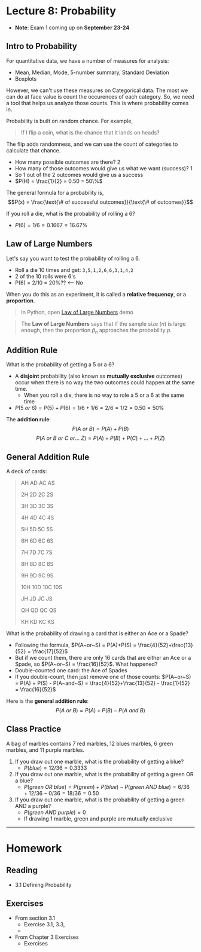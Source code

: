 # Lecture 8: Probability
* __Note__: Exam 1 coming up on __September 23-24__

## Intro to Probability
For quantitative data, we have a number of measures for analysis:
* Mean, Median, Mode, 5-number summary, Standard Deviation
* Boxplots

However, we can't use these measures on Categorical data. The most we can do at face value is count the occurences of each category. So, we need a tool that helps us analyze those counts. This is where probability comes in.

Probability is built on random chance. For example, 

> If I flip a coin, what is the chance that it lands on heads?

The flip adds randomness, and we can use the count of categories to calculate that chance.
* How many possible outcomes are there? 2
* How many of those outcomes would give us what we want (success)? 1
* So 1 out of the 2 outcomes would give us a success
* $P(H) = \frac{1}{2} = 0.50 = 50\%$

The general formula for a probability is,
$$P(x) = \frac{\text{\# of successful outcomes}}{\text{\# of outcomes}}$$

If you roll a die, what is the probability of rolling a 6?
* $P(6) = 1/6 = 0.1667 = 16.67\%$

## Law of Large Numbers
Let's say you want to test the probability of rolling a 6.
* Roll a die 10 times and get: `3,5,1,2,6,6,3,1,4,2`
* 2 of the 10 rolls were 6's
* P(6) = 2/10 = 20\%?? <-- No

When you do this as an experiment, it is called a __relative frequency__, or a __proportion__.

> In Python, open [Law of Large Numbers](https://colab.research.google.com/drive/1VRXPNELUI0to4PCfmwk-a8KV4n7zBsiD?usp=sharing) demo

> The __Law of Large Numbers__ says that if the sample size ($n$) is large enough, then the proportion $\hat{p}_n$ approaches the probability $p$. 

## Addition Rule
What is the probability of getting a 5 or a 6?
* A __disjoint__ probability (also known as __mutually exclusive__ outcomes) occur when there is no way the two outcomes could happen at the same time.
    * When you roll a die, there is no way to role a 5 or a 6 at the same time
* $P(5~or~6) = P(5) + P(6) = 1/6 + 1/6 = 2/6 = 1/2 = 0.50 = 50\%$

The __addition rule__:
$$P(A~or~B) = P(A) + P(B)$$
$$P(A~or~B~or~C~or...~Z) = P(A) + P(B) + P(C) + ... + P(Z)$$

## General Addition Rule
A deck of cards:
>	AH	AD	AC	AS
>
>	2H	2D	2C	2S
>
>	3H	3D	3C	3S
>
>	4H	4D	4C	4S
>
>	5H	5D	5C	5S
>
>	6H	6D	6C	6S
>
>	7H	7D	7C	7S
>
>	8H	8D	8C	8S
>
>	9H	9D	9C	9S
>
>	10H	10D	10C	10S
>
>	JH	JD	JC	JS
>
>	QH	QD	QC	QS
>
>	KH	KD	KC	KS

What is the probability of drawing a card that is either an Ace or a Spade?
* Following the formula, $P(A~or~S) = P(A)+P(S) = \frac{4}{52}+\frac{13}{52} = \frac{17}{52}$
* But if we count them, there are only 16 cards that are either an Ace or a Spade, so $P(A~or~S) = \frac{16}{52}$. What happened?
* Double-counted one card: the Ace of Spades
* If you double-count, then just remove one of those counts: $P(A~or~S) = P(A) + P(S) - P(A~and~S) = \frac{4}{52}+\frac{13}{52} - \frac{1}{52} = \frac{16}{52}$

Here is the __general addition rule__:
$$P(A~or~B) = P(A) + P(B) - P(A~and~B)$$

## Class Practice
A bag of marbles contains 7 red marbles, 12 blues marbles, 6 green marbles, and 11 purple marbles.
1. If you draw out one marble, what is the probability of getting a blue?
    * $P(blue)=12/36=0.3333$
2. If you draw out one marble, what is the probability of getting a green OR a blue?
    * $P(green~OR~blue)=P(green)+P(blue)−P(green~AND~blue)=6/36+12/36−0/36=18/36=0.50$
3. If you draw out one marble, what is the probability of getting a green AND a purple?
    * $P(green~AND~purple)=0$
    * If drawing 1 marble, green and purple are mutually exclusive

-----
# Homework
## Reading
* 3.1 Defining Probability

## Exercises
* From section 3.1
  * Exercise 3.1, 3.3, 
  * 
* From Chapter 3 Exercises
  * Exercises 